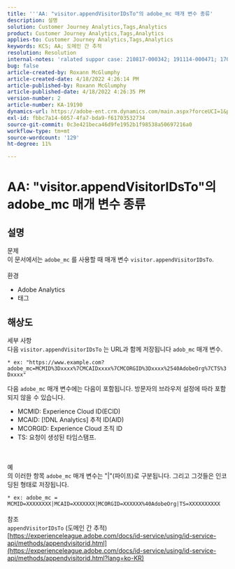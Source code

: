 ```yaml
---
title: '''AA: "visitor.appendVisitorIDsTo"의 adobe_mc 매개 변수 종류'
description: 설명
solution: Customer Journey Analytics,Tags,Analytics
product: Customer Journey Analytics,Tags,Analytics
applies-to: Customer Journey Analytics,Tags,Analytics
keywords: KCS; AA; 도메인 간 추적
resolution: Resolution
internal-notes: 'ralated suppor case: 210817-000342; 191114-000471; 170123-000011; 220408-000014'
bug: false
article-created-by: Roxann McGlumphy
article-created-date: 4/18/2022 4:26:14 PM
article-published-by: Roxann McGlumphy
article-published-date: 4/18/2022 4:26:35 PM
version-number: 2
article-number: KA-19190
dynamics-url: https://adobe-ent.crm.dynamics.com/main.aspx?forceUCI=1&pagetype=entityrecord&etn=knowledgearticle&id=937d8042-34bf-ec11-983e-0022480abde0
exl-id: fbbc7a14-6057-4fa7-bda9-f61703532734
source-git-commit: 0c3e421beca46d9fe1952b1f98538a50697216a0
workflow-type: tm+mt
source-wordcount: '129'
ht-degree: 11%

---
```


# AA: &quot;visitor.appendVisitorIDsTo&quot;의 adobe_mc 매개 변수 종류

## 설명

문제<br>
이 문서에서는 `adobe_mc` 를 사용할 때 매개 변수 `visitor.appendVisitorIDsTo`.
<br><br>환경<br>
- Adobe Analytics
- 태그



## 해상도

세부 사항<br>
다음 `visitor.appendVisitorIDsTo` 는 URL과 함께 저장됩니다 `adob_mc` 매개 변수.

`* ex: "https://www.example.com?adobe_mc=MCMID%3Dxxxx%7CMCAIDxxxx%7CMCORGID%3Dxxxx%2540AdobeOrg%7CTS%3Dxxxx"`

다음 `adobe_mc` 매개 변수에는 다음이 포함됩니다.
방문자의 브라우저 설정에 따라 포함되지 않을 수 있습니다.

- MCMID: Experience Cloud ID(ECID)
- MCAID: [!DNL Analytics] 추적 ID(AID)
- MCORGID: Experience Cloud 조직 ID
- TS: 요청이 생성된 타임스탬프.

<br><br>예<br>
의 이러한 항목 `adobe_mc` 매개 변수는 &quot;|&quot;(파이프)로 구분됩니다. 그리고 그것들은 인코딩된 형태로 저장됩니다.

`* ex: adobe_mc = MCMID=XXXXXXXX|MCAID=XXXXXXX|MCORGID=XXXXXX%40AdobeOrg|TS=XXXXXXXXXX`
<br><br>참조<br>
`appendVisitorIDsTo` (도메인 간 추적)
[https://experienceleague.adobe.com/docs/id-service/using/id-service-api/methods/appendvisitorid.html](https://experienceleague.adobe.com/docs/id-service/using/id-service-api/methods/appendvisitorid.html?lang=ko-KR)
